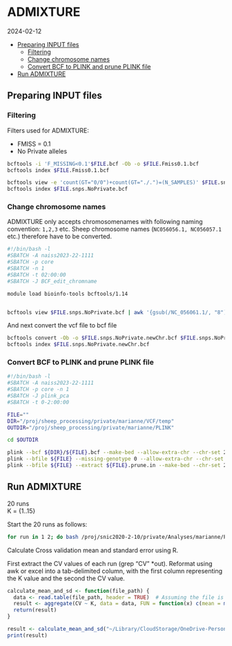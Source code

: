 ADMIXTURE
================
2024-02-12

- [Preparing INPUT files](#preparing-input-files)
  - [Filtering](#filtering)
  - [Change chromosome names](#change-chromosome-names)
  - [Convert BCF to PLINK and prune PLINK
    file](#convert-bcf-to-plink-and-prune-plink-file)
- [Run ADMIXTURE](#run-admixture)

## Preparing INPUT files

### Filtering

Filters used for ADMIXTURE:

- FMISS = 0.1
- No Private alleles

``` bash
bcftools -i 'F_MISSING<0.1'$FILE.bcf -Ob -o $FILE.Fmiss0.1.bcf
bcftools index $FILE.Fmiss0.1.bcf

bcftools view -e 'count(GT="0/0")+count(GT="./.")=(N_SAMPLES)' $FILE.snps.bcf -Ob -o $FILE.snps.NoPrivate.bcf
bcftools index $FILE.snps.NoPrivate.bcf
```

### Change chromosome names

ADMIXTURE only accepts chromosomenames with following naming convention:
`1,2,3` etc. Sheep chromosome names (`NC056056.1, NC056057.1` etc.)
therefore have to be converted.

``` bash
#!/bin/bash -l
#SBATCH -A naiss2023-22-1111
#SBATCH -p core
#SBATCH -n 1
#SBATCH -t 02:00:00
#SBATCH -J BCF_edit_chromname

module load bioinfo-tools bcftools/1.14


bcftools view $FILE.snps.NoPrivate.bcf | awk '{gsub(/NC_056061.1/, "8"); gsub(/NC_056056.1/, "3"); gsub(/NC_056058.1/, "5"); gsub(/NC_056067.1/, "14"); gsub(/NC_056063.1/, "10"); gsub(/NC_056068.1/, "15"); gsub(/NC_056060.1/, "7"); gsub(/NC_056054.1/, "1"); gsub(/NC_056062.1/, "9"); gsub(/NC_056059.1/, "6"); gsub(/NC_056055.1/, "2"); gsub(/NC_056064.1/, "11"); gsub(/NC_056066.1/, "13"); gsub(/NC_056065.1/, "12"); gsub(/NC_056057.1/, "4"); gsub(/NC_056069.1/, "16"); gsub(/NC_056072.1/, "19"); gsub(/NC_056075.1/, "22"); gsub(/NC_056070.1/, "17"); gsub(/NC_056073.1/, "20"); gsub(/NC_056076.1/, "23"); gsub(/NC_056071.1/, "18"); gsub(/NC_056074.1/, "21"); gsub(/NC_056077.1/, "24"); gsub(/NC_056078.1/, "25"); gsub(/NC_056079.1/, "26"); print;}' > $FILE.snps.NoPrivate.newChr.vcf
```

And next convert the vcf file to bcf file

``` bash
bcftools convert -Ob -o $FILE.snps.NoPrivate.newChr.bcf $FILE.snps.NoPrivate.newChr.vcf
bcftools index $FILE.snps.NoPrivate.newChr.bcf
```

### Convert BCF to PLINK and prune PLINK file

``` bash
#!/bin/bash -l
#SBATCH -A naiss2023-22-1111
#SBATCH -p core -n 1
#SBATCH -J plink_pca
#SBATCH -t 0-2:00:00

FILE=""
DIR="/proj/sheep_processing/private/marianne/VCF/temp"
OUTDIR="/proj/sheep_processing/private/marianne/PLINK"

cd $OUTDIR

plink --bcf ${DIR}/${FILE}.bcf --make-bed --allow-extra-chr --chr-set 26 --set-missing-var-ids @:# --out ${FILE}
plink --bfile ${FILE} --missing-genotype 0 --allow-extra-chr --chr-set 26 --indep-pairwise 50 5 0.5 --out ${FILE}
plink --bfile ${FILE} --extract ${FILE}.prune.in --make-bed --chr-set 26 --allow-extra-chr --out ${FILE}.LDprune
```

## Run ADMIXTURE

20 runs  
K = {1..15}

Start the 20 runs as follows:

``` bash
for run in 1 2; do bash /proj/snic2020-2-10/private/Analyses/marianne/PROJECTS/EuropeanMouflon/SCRIPTS/ADMIXTURE_wrapper.sh $run; done
```

Calculate Cross validation mean and standard error using R.

First extract the CV values of each run (grep “CV” \*out). Reformat
using awk or excel into a tab-delimited column, with the first column
representing the K value and the second the CV value.

``` r
calculate_mean_and_sd <- function(file_path) {
  data <- read.table(file_path, header = TRUE)  # Assuming the file is tab-separated
  result <- aggregate(CV ~ K, data = data, FUN = function(x) c(mean = mean(x), sd = sd(x)))
  return(result)
}

result <- calculate_mean_and_sd("~/Library/CloudStorage/OneDrive-Personal/CTS/Rscripts/ADMIXTURE/CV.txt")
print(result)
```
